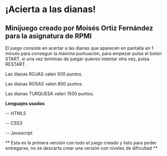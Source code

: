# ¡Acierta a las dianas!
## Minijuego creado por Moisés Ortiz Fernández para la asignatura de RPMI

El juego consiste en acertar a las dianas que aparecen en pantalla en 1 minuto para conseguir la máxima puntuación, para empezar pulsa el botón START, si una vez terminas de juegar quieres intentar otra vez, pulsa RESTART.

Las dianas ROJAS valen 500 puntos.

Las dianas ROSAS valen 800 puntos.

Las dianas TURQUESA valen 1500 puntos.

**Lenguajes usados**

-- HTML5

-- CSS3

-- Javascript

** Esta es la primera versión con todo el juego creado y listo para poder entregarse, no se descarta crear una versión con niveles de dificultad **
